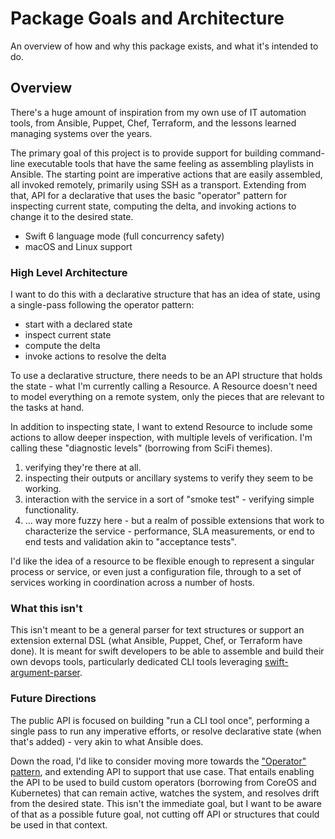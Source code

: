 # Package Goals and Architecture

An overview of how and why this package exists, and what it's intended to do.

## Overview

There's a huge amount of inspiration from my own use of IT automation tools, from Ansible, Puppet, Chef, Terraform, and the lessons learned managing systems over the years.

The primary goal of this project is to provide support for building command-line executable tools that have the same feeling as assembling playlists in Ansible.
The starting point are imperative actions that are easily assembled, all invoked remotely, primarily using SSH as a transport.
Extending from that, API for a declarative that uses the basic "operator" pattern for inspecting current state, computing the delta, and invoking actions to change it to the desired state.

- Swift 6 language mode (full concurrency safety)
- macOS and Linux support

### High Level Architecture

I want to do this with a declarative structure that has an idea of state, using a single-pass following the operator pattern:

- start with a declared state
- inspect current state
- compute the delta
- invoke actions to resolve the delta

To use a declarative structure, there needs to be an API structure that holds the state - what I'm currently calling a Resource.
A Resource doesn't need to model everything on a remote system, only the pieces that are relevant to the tasks at hand.

In addition to inspecting state, I want to extend Resource to include some actions to allow deeper inspection, with multiple levels of verification.
I'm calling these "diagnostic levels" (borrowing from SciFi themes).

1. verifying they're there at all.
2. inspecting their outputs or ancillary systems to verify they seem to be working.
3. interaction with the service in a sort of "smoke test" - verifying simple functionality.
4. ... way more fuzzy here - but a realm of possible extensions that work to characterize the service - performance, SLA measurements, or end to end tests and validation akin to "acceptance tests".

I'd like the idea of a resource to be flexible enough to represent a singular process or service, or even just a configuration file, through to a set of services working in coordination across a number of hosts. 

### What this isn't

This isn't meant to be a general parser for text structures or support an extension external DSL (what Ansible, Puppet, Chef, or Terraform have done). It is meant for swift developers to be able to assemble and build their own devops tools, particularly dedicated CLI tools leveraging [swift-argument-parser](https://swiftpackageindex.com/apple/swift-argument-parser/documentation/argumentparser).

### Future Directions

The public API is focused on building "run a CLI tool once", performing a single pass to run any imperative efforts, or resolve declarative state (when that's added) - very akin to what Ansible does.

Down the road, I'd like to consider moving more towards the ["Operator" pattern](https://kubernetes.io/docs/concepts/extend-kubernetes/operator/), and extending API to support that use case. 
That entails enabling the API to be used to build custom operators (borrowing from CoreOS and Kubernetes) that can remain active, watches the system, and resolves drift from the desired state.
This isn't the immediate goal, but I want to be aware of that as a possible future goal, not cutting off API or structures that could be used in that context.
